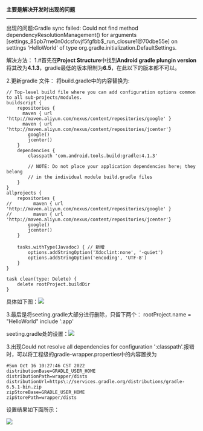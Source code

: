 **主要是解决开发时出现的问题**

________________________________
出现的问题:Gradle sync failed: Could not find method dependencyResolutionManagement() for arguments [settings_85pb7rne0n0dcsfovjf5fgfbb$_run_closure1@70dbe55e] on settings 'HelloWorld' of type org.gradle.initialization.DefaultSettings. 

解决方法：
1.#首先在**Project Structure**中找到**Android gradle plungin version**将其改为**4.1.3**，gradle最低的版本限制为**6.5**，在此以下的版本都不可以。

2.更新gradle 文件：
将build.gradle中的内容替换为:

```
// Top-level build file where you can add configuration options common to all sub-projects/modules.
buildscript {
    repositories {
      maven { url 'http://maven.aliyun.com/nexus/content/repositories/google' }
      maven { url 'http://maven.aliyun.com/nexus/content/repositories/jcenter'}
        google()
        jcenter()
    }
    dependencies {
        classpath 'com.android.tools.build:gradle:4.1.3'

        // NOTE: Do not place your application dependencies here; they belong
        // in the individual module build.gradle files
    }
}
allprojects {
    repositories {
//        maven { url 'http://maven.aliyun.com/nexus/content/repositories/google' }
//        maven { url 'http://maven.aliyun.com/nexus/content/repositories/jcenter'}
        google()
        jcenter()
    }

    tasks.withType(Javadoc) { // 新增
        options.addStringOption('Xdoclint:none', '-quiet')
        options.addStringOption('encoding', 'UTF-8')
    }
}

task clean(type: Delete) {
    delete rootProject.buildDir
}
```

具体如下图：![](https://kjimg10.360buyimg.com/ott/jfs/t1/143277/37/29407/68677/63287bd9Ee4dd37ab/1dbaa815db530c24.png)

3.最后是将seeting.gradle大部分进行删除，只留下两个：
rootProject.name = "HelloWorld"
include ':app'

seeting.gradle处的设置：![](https://kjimg10.360buyimg.com/ott/jfs/t1/105104/2/31522/8388/63287c56E18b25efc/7839e426df1a66b5.png)
    
3.出现Could not resolve all dependencies for configuration ':classpath'.报错时，可以将工程级的gradle-wrapper.properties中的内容置换为

```
#Sun Oct 16 10:27:46 CST 2022
distributionBase=GRADLE_USER_HOME
distributionPath=wrapper/dists
distributionUrl=https\://services.gradle.org/distributions/gradle-6.5.1-bin.zip
zipStoreBase=GRADLE_USER_HOME
zipStorePath=wrapper/dists
```

设置结果如下面所示：

![](https://m.360buyimg.com/babel/jfs/t1/184032/36/29384/32869/634b7361E88c43991/cd53d45a82c5c8e8.png)

